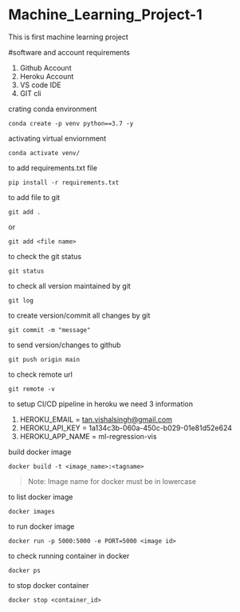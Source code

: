 # Machine_Learning_Project-1
This is first machine learning project
 
#software and account requirements
1. Github Account
2. Heroku Account
3. VS code IDE
4. GIT cli


crating conda environment
```
conda create -p venv python==3.7 -y
```


activating virtual enviornment
```
conda activate venv/
```


to add requirements.txt file
```
pip install -r requirements.txt
```


to add file to git
```
git add .
```

or

```
git add <file name>
```


to check the git status
```
git status
```

to check all version maintained by git
```
git log
```


to create version/commit all changes by git
```
git commit -m "message"
```

to send version/changes to github
```
git push origin main
```

to check remote url
```
git remote -v
```


to setup CI/CD pipeline in heroku we need 3 information

1. HEROKU_EMAIL = tan.vishalsingh@gmail.com
2. HEROKU_API_KEY = 1a134c3b-060a-450c-b029-01e81d52e624
3. HEROKU_APP_NAME = ml-regression-vis

build docker image
```
docker build -t <image_name>:<tagname>
```
 > Note: Image name for docker must be in lowercase



 to list docker image
 ```
 docker images
 ```


 to run docker image
 ```
 docker run -p 5000:5000 -e PORT=5000 <image id>
 ```


 to check running container in docker
 ```
 docker ps
 ```


 to stop docker container
 ```
 docker stop <container_id>
 ```


 
